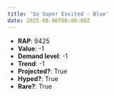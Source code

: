 ```yaml
---
title: 'So Super Excited - Blue'
date: 2025-08-06T00:00:00Z
---
```

- **RAP**: 9425
- **Value**: -1
- **Demand level**: -1
- **Trend**: -1
- **Projected?**: True
- **Hyped?**: True
- **Rare?**: True

